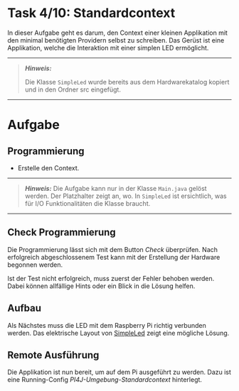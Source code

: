 # Task 4/10: Standardcontext
In dieser Aufgabe geht es darum, den Context einer kleinen Applikation mit den minimal benötigten Providern selbst zu schreiben.
Das Gerüst ist eine Applikation, welche die Interaktion mit einer simplen LED ermöglicht.

---
> **_Hinweis:_**
>
> Die Klasse `SimpleLed` wurde bereits aus dem Hardwarekatalog kopiert und
> in den Ordner src eingefügt.
---
# Aufgabe
## Programmierung
- Erstelle den Context.

---
> **_Hinweis:_**
> Die Aufgabe kann nur in der Klasse `Main.java` gelöst werden. Der Platzhalter zeigt an, wo. In  `SimpleLed` ist ersichtlich,
> was für I/O Funktionalitäten die Klasse braucht.
---
## Check Programmierung
Die Programmierung lässt sich mit dem Button *Check* überprüfen. Nach erfolgreich abgeschlossenem Test kann mit der
Erstellung der Hardware begonnen werden.

Ist der Test nicht erfolgreich, muss zuerst der Fehler behoben werden. Dabei können allfällige Hints oder ein Blick in die Lösung helfen.

## Aufbau
Als Nächstes muss die LED mit dem Raspberry Pi richtig verbunden werden. Das elektrische Layout von
[SimpleLed](https://pi4j.com/examples/components/simpleled/) zeigt eine mögliche Lösung.

## Remote Ausführung
Die Applikation ist nun bereit, um auf dem Pi ausgeführt zu werden. Dazu ist eine  Running-Config *PI4J-Umgebung-Standardcontext* hinterlegt.